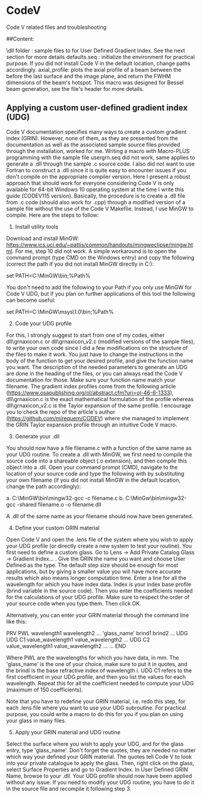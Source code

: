 # CodeV
Code V related files and troubleshooting

##Content:

\dll folder : sample files to for User Defined Gradient Index. See the next section for more details
defaults.seq : initialize the environment for practical purpose. If you did not install Code V in the default location, change paths accordingly.
axial_profile: plots the axial profile of a beam between the before the last surface and the image plane, and return the FWHM dimensions of the beam's hotspot. This macro was designed for Bessel beam generation, see the file's header for more details.


## Applying a custom user-defined gradient index (UDG)

Code V documentation specifies many ways to create a custom gradient index (GRIN). However, none of them, as they are presented from the documentation as well as the associated sample source files provided through the installation, worked for me. Writing a macro with Macro-PLUS programming with the sample file usergrn.seq did not work, same applies to generate a .dll through the sample .c source code. I also did not want to use Fortran to construct a .dll since it is quite easy to encounter issues if you don't compile on the appropriate compiler version. Here I present a robust approach that should work for everyone considering Code V is only available for 64-bit Windows 10 operating system at the time I write this guide (CODEV115 version). Basically, the procedure is to create a .dll file from .c code (should also work for .cpp) through a modified version of a sample file without the use of the Code V Makefile. Instead, I use MinGW to compile. Here are the steps to follow:

1. Install utility tools

Download and install MinGW: https://www.ics.uci.edu/~pattis/common/handouts/mingweclipse/mingw.html. For me, step 10 did not work. A simple workaround is to open the command prompt (type CMD on the Windows entry) and copy the following (correct the path if you did not install MinGW directly in C:\):

  set PATH=C:\MinGW\bin;%Path%
  
You don't need to add the following to your Path if you only use MinGW for Code V UDG, but if you plan on further applications of this tool the following can become useful:
  
  set PATH=C:\MinGW\msys\1.0\bin;%Path%
  
2. Code your UDG profile

For this, I strongly suggest to start from one of my codes, either dll\grnaxicon.c or dll\grnaxicon_v2.c (modified versions of the sample files), to write your own code since I did a few modifications on the structure of the files to make it work. You just have to change the instructions in the body of the function to get your desired profile, and give the function name you want. The description of the needed parameters to generate an UDG are done in the heading of the files, or you can always read the Code V documentation for those. Make sure your function name match your filename. The gradient index profiles come from the following article (https://www.osapublishing.org/ol/abstract.cfm?uri=ol-46-6-1333), dll\grnaxicon.c is the exact mathematical formulation of the profile whereas dll\grnaxicon_v2.c is the Taylor expansion of the same profile. I encourage you to check the repo of the article's author (https://github.com/mirequem/CODEV) where she managed to implement the GRIN Taylor expansion profile through an intuitive Code V macro.

3. Generate your .dll

You should now have a file filename.c with a function of the same name as your UDG routine. To create a .dll with MinGW, we first need to compile the source code into a shareable object (.o extension), and then compile this object into a .dll. Open your command prompt (CMD), navigate to the location of your source code and type the following with by substituting your own filename (if you did not install MinGW in the default location, change the path accordingly):

  a. C:\MinGW\bin\mingw32-gcc -c filename.c
  b. C:\MinGw\bin\mingw32-gcc -shared filename.o -o filename.dll
  
A .dll of the same name as your filename should now have been generated.

4. Define your custom GRIN material
 
Open Code V and open the .lens file of the system where you wish to apply your UDG profile (or directly create a new system to test your routine). You first need to define a custom glass. Go to Lens -> Add Private Catalog Glass -> Gradient Index... . Give the GRIN the name you want and choose User Defined as the type. The default step size should be enough for most applications, but by giving a smaller value you will have more accurate results which also means longer computation time. Enter a line for all the wavelength for which you have index data. Index is your index base profile (brind variable in the source code). Then you enter the coefficients needed for the calculations of your UDG profile. Make sure to respect the order of your source code when you type them. Then click OK.

Alternatively, you can enter your GRIN material through the command line like this:

PRV
PWL wavelength1 wavelength2 ...
'glass_name' brind1 brind2 ...
UDG
UDG C1 value_wavelength1 value_wavelength2 ...
UDG C2 value_wavelength1 value_wavelength2 ...
...
END

Where PWL are the wavelengths for which you have data, in mm. The 'glass_name' is the one of your choice, make sure to put it in quotes, and the brindi is the base refractive index of wavelength i. UDG C1 refers to the first coefficient in your UDG profile, and then you list the values for each wavelength. Repeat this for all the coefficient needed to compute your UDG (maximum of 150 coefficients).

Note that you have to redefine your GRIN material, i.e. redo this step, for each .lens file where you want to use your UDG subroutine. For practical purpose, you could write a macro to do this for you if you plan on using your glass in many files.

5. Apply your GRIN material and UDG routine

Select the surface where you wish to apply your UDG, and for the glass entry, type 'glass_name'. Don't forget the quotes, they are needed no matter which way your defined your GRIN material. The quotes tell Code V to look into your private catalogue to apply the glass. Then, right click on the glass, select Surface Properties and go to Gradient Index. In User Defined GRIN Name, browse to your .dll. Your UDG profile should now have been applied without any issue. If you need to modify your UDG routine, you have to do it in the source file and recompile it following step 3.
  

